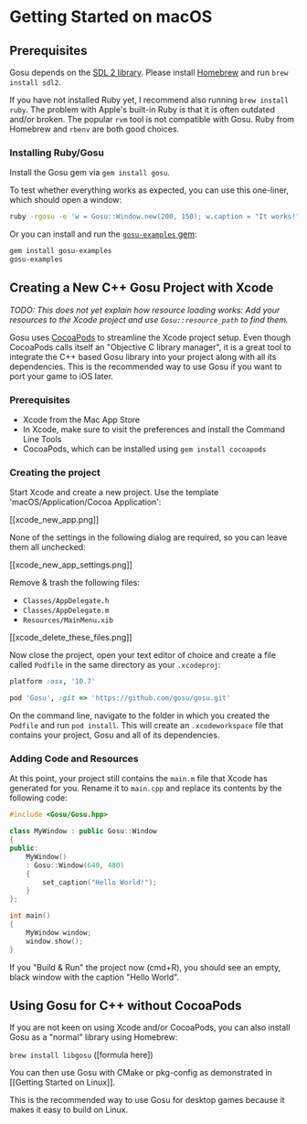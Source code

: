 # Getting Started on macOS

## Prerequisites

Gosu depends on the [SDL 2 library](http://www.libsdl.org/). Please install [Homebrew](http://brew.sh) and run `brew install sdl2`.

If you have not installed Ruby yet, I recommend also running `brew install ruby`. The problem with Apple's built-in Ruby is that it is often outdated and/or broken. The popular `rvm` tool is not compatible with Gosu. Ruby from Homebrew and `rbenv` are both good choices.

### Installing Ruby/Gosu

Install the Gosu gem via `gem install gosu`.

To test whether everything works as expected, you can use this one-liner, which should open a window:

```bash
ruby -rgosu -e 'w = Gosu::Window.new(200, 150); w.caption = "It works!"; w.show'
```

Or you can install and run the [`gosu-examples` gem](https://github.com/gosu/gosu-examples):

```bash
gem install gosu-examples
gosu-examples
```

## Creating a New C++ Gosu Project with Xcode

*TODO: This does not yet explain how resource loading works: Add your resources to the Xcode project and use `Gosu::resource_path` to find them.*

Gosu uses [CocoaPods](http://cocoapods.org/) to streamline the Xcode project setup. Even though CocoaPods calls itself an "Objective C library manager", it is a great tool to integrate the C++ based Gosu library into your project along with all its dependencies. This is the recommended way to use Gosu if you want to port your game to iOS later.

### Prerequisites

* Xcode from the Mac App Store
* In Xcode, make sure to visit the preferences and install the Command Line Tools
* CocoaPods, which can be installed using `gem install cocoapods`

### Creating the project

Start Xcode and create a new project. Use the template 'macOS/Application/Cocoa Application':

[[xcode_new_app.png]]

None of the settings in the following dialog are required, so you can leave them all unchecked:

[[xcode_new_app_settings.png]]

Remove & trash the following files:

* `Classes/AppDelegate.h`
* `Classes/AppDelegate.m`
* `Resources/MainMenu.xib`

[[xcode_delete_these_files.png]]

Now close the project, open your text editor of choice and create a file called `Podfile` in the same directory as your `.xcodeproj`:

```ruby
platform :osx, '10.7'

pod 'Gosu', :git => 'https://github.com/gosu/gosu.git'
```

On the command line, navigate to the folder in which you created the `Podfile` and run `pod install`. This will create an `.xcodeworkspace` file that contains your project, Gosu and all of its dependencies.

### Adding Code and Resources

At this point, your project still contains the `main.m` file that Xcode has generated for you. Rename it to `main.cpp` and replace its contents by the following code:

```cpp
#include <Gosu/Gosu.hpp>

class MyWindow : public Gosu::Window
{
public:
    MyWindow()
    : Gosu::Window(640, 480)
    {
        set_caption("Hello World!");
    }
};

int main()
{
    MyWindow window;
    window.show();
}
```

If you "Build & Run" the project now (cmd+R), you should see an empty, black window with the caption "Hello World".

## Using Gosu for C++ without CocoaPods

If you are not keen on using Xcode and/or CocoaPods, you can also install Gosu as a "normal" library using Homebrew:

`brew install libgosu` ([formula here])

You can then use Gosu with CMake or pkg-config as demonstrated in [[Getting Started on Linux]].

This is the recommended way to use Gosu for desktop games because it makes it easy to build on Linux.